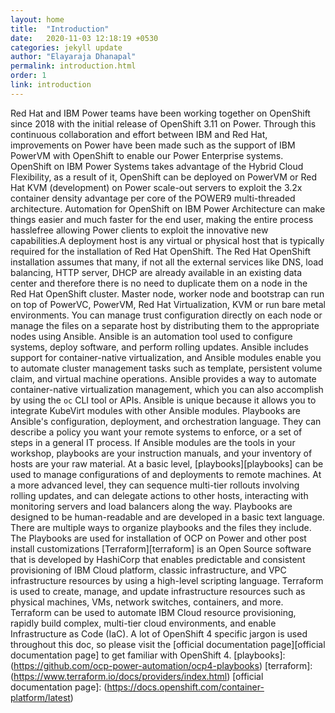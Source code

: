 ```yaml
---
layout: home
title:  "Introduction"
date:   2020-11-03 12:18:19 +0530
categories: jekyll update
author: "Elayaraja Dhanapal"
permalink: introduction.html
order: 1
link: introduction
---
```


Red Hat and IBM Power teams have been working together on OpenShift since 2018 with the initial release of OpenShift 3.11 on Power. Through this continuous collaboration and effort between IBM and Red Hat, improvements on Power have been made such as the support of IBM PowerVM with OpenShift to enable our Power Enterprise systems. OpenShift on IBM Power Systems takes advantage of the Hybrid Cloud Flexibility, as a result of it, OpenShift can be deployed on PowerVM or Red Hat KVM (development) on Power scale-out servers to exploit the 3.2x container density advantage per core of the POWER9 multi-threaded architecture. Automation for OpenShift on IBM Power Architecture can make things easier and much faster for the end user, making the entire process hasslefree allowing Power clients to exploit the innovative new capabilities.A deployment host is any virtual or physical host that is typically required for the installation of Red Hat OpenShift. The Red Hat OpenShift installation assumes that many, if not all the external services like DNS, load balancing, HTTP server, DHCP are already available in an existing data center and therefore there is no need to duplicate them on a node in the Red Hat OpenShift cluster. Master node, worker node and bootstrap can run on top of PowerVC, PowerVM, Red Hat Virtualization, KVM or run bare metal environments. You can manage trust configuration directly on each node or manage the files on a separate host by distributing them to the appropriate nodes using Ansible.
Ansible is an automation tool used to configure systems, deploy software, and perform rolling updates. Ansible includes support for container-native virtualization, and Ansible modules enable you to automate cluster management tasks such as template, persistent volume claim, and virtual machine operations. Ansible provides a way to automate container-native virtualization management, which you can also accomplish by using the `oc` CLI tool or APIs. Ansible is unique because it allows you to integrate KubeVirt modules with other Ansible modules.
Playbooks are Ansible's configuration, deployment, and orchestration language. They can describe a policy you want your remote systems to enforce, or a set of steps in a general IT process. If Ansible modules are the tools in your workshop, playbooks are your instruction manuals, and your inventory of hosts are your raw material.
At a basic level, [playbooks][playbooks] can be used to manage configurations of and deployments to remote machines. At a more advanced level, they can sequence multi-tier rollouts involving rolling updates, and can delegate actions to other hosts, interacting with monitoring servers and load balancers along the way.
Playbooks are designed to be human-readable and are developed in a basic text language. There are multiple ways to organize playbooks and the files they include.
The Playbooks are used for installation of OCP on Power and other post install customizations
[Terraform][terraform] is an Open Source software that is developed by HashiCorp that enables predictable and consistent provisioning of IBM Cloud platform, classic infrastructure, and VPC infrastructure resources by using a high-level scripting language. Terraform is used to create, manage, and update infrastructure resources such as physical machines, VMs, network switches, containers, and more. Terraform can be used to automate IBM Cloud resource provisioning, rapidly build complex, multi-tier cloud environments, and enable Infrastructure as Code (IaC).
A lot of OpenShift 4 specific jargon is used throughout this doc, so please visit the [official documentation page][official documentation page] to get familiar with OpenShift 4.
[playbooks]: (https://github.com/ocp-power-automation/ocp4-playbooks)
[terraform]: (https://www.terraform.io/docs/providers/index.html)
[official documentation page]: (https://docs.openshift.com/container-platform/latest)
